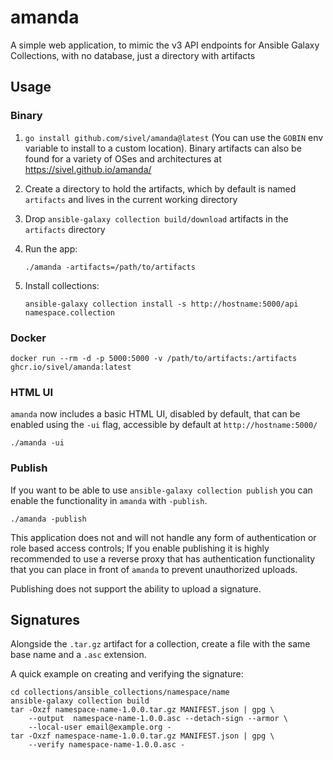 # amanda

A simple web application, to mimic the v3 API endpoints for Ansible Galaxy Collections, with no database, just a directory with artifacts

## Usage

### Binary

1. `go install github.com/sivel/amanda@latest` (You can use the `GOBIN` env variable to install to a custom location). Binary artifacts can also be found for a variety of OSes and architectures at https://sivel.github.io/amanda/
1. Create a directory to hold the artifacts, which by default is named `artifacts` and lives in the current working directory
1. Drop `ansible-galaxy collection build/download` artifacts in the `artifacts` directory
1. Run the app:

    ```console
    ./amanda -artifacts=/path/to/artifacts
    ```
1. Install collections:

    ```console
    ansible-galaxy collection install -s http://hostname:5000/api namespace.collection
    ```

### Docker

```console
docker run --rm -d -p 5000:5000 -v /path/to/artifacts:/artifacts ghcr.io/sivel/amanda:latest
```

### HTML UI

`amanda` now includes a basic HTML UI, disabled by default, that can be enabled using the `-ui` flag, accessible by default at `http://hostname:5000/`

```console
./amanda -ui
```

### Publish

If you want to be able to use `ansible-galaxy collection publish` you can enable the functionality in `amanda` with `-publish`.

```console
./amanda -publish
```

This application does not and will not handle any form of authentication or role based access controls; If you enable publishing it is highly recommended to use a reverse proxy that has authentication functionality that you can place in front of `amanda` to prevent unauthorized uploads.

Publishing does not support the ability to upload a signature.

## Signatures

Alongside the `.tar.gz` artifact for a collection, create a file with the same base name and a `.asc` extension.

A quick example on creating and verifying the signature:

```console
cd collections/ansible_collections/namespace/name
ansible-galaxy collection build
tar -Oxzf namespace-name-1.0.0.tar.gz MANIFEST.json | gpg \
    --output  namespace-name-1.0.0.asc --detach-sign --armor \
    --local-user email@example.org -
tar -Oxzf namespace-name-1.0.0.tar.gz MANIFEST.json | gpg \
    --verify namespace-name-1.0.0.asc -
```
